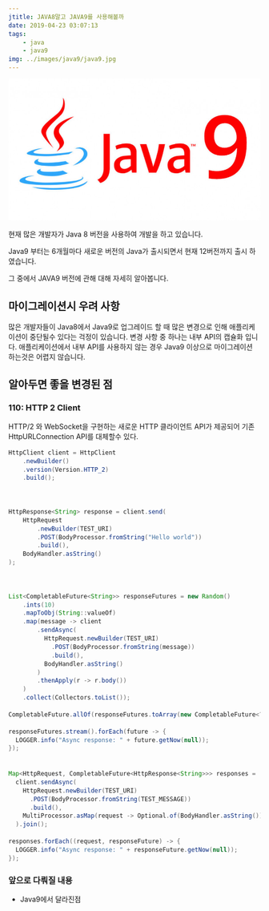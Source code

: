```yaml
---
jtitle: JAVA8말고 JAVA9를 사용해볼까
date: 2019-04-23 03:07:13
tags: 
    - java
    - java9
img: ../images/java9/java9.jpg
---
```


![java9](../images/java9/java9.jpg)

현재 많은 개발자가 Java 8 버전을 사용하여 개발을 하고 있습니다.

Java9 부터는 6개월마다 새로운 버전의 Java가 출시되면서 현재 12버전까지 출시 하였습니다.

그 중에서  JAVA9 버전에 관해 대해 자세히 알아봅니다.



## 마이그레이션시 우려 사항

많은 개발자들이 Java8에서 Java9로 업그레이드 할 때 많은 변경으로 인해 애플리케이션이 중단될수 있다는 걱정이 있습니다. 변경 사항 중 하나는 내부 API의 캡슐화 입니다. 애플리케이션에서 내부 API를 사용하지 않는 경우 Java9 이상으로 마이그레이션 하는것은 어렵지 않습니다.



## 알아두면 좋을 변경된 점



### **110: HTTP 2 Client**



HTTP/2 와 WebSocket을 구현하는 새로운 HTTP 클라이언트 API가 제공되어 기존 HttpURLConnection API를 대체할수 있다.

```java
HttpClient client = HttpClient
    .newBuilder()
    .version(Version.HTTP_2)
    .build();



HttpResponse<String> response = client.send(
    HttpRequest
        .newBuilder(TEST_URI)
        .POST(BodyProcessor.fromString("Hello world"))
        .build(),
    BodyHandler.asString()
);



List<CompletableFuture<String>> responseFutures = new Random()
    .ints(10)
    .mapToObj(String::valueOf)
    .map(message -> client
        .sendAsync(
          HttpRequest.newBuilder(TEST_URI)
            .POST(BodyProcessor.fromString(message))
            .build(),
          BodyHandler.asString()
        )
        .thenApply(r -> r.body())
    )
    .collect(Collectors.toList());

CompletableFuture.allOf(responseFutures.toArray(new CompletableFuture<?>[0])).join();

responseFutures.stream().forEach(future -> {
  LOGGER.info("Async response: " + future.getNow(null));
});


Map<HttpRequest, CompletableFuture<HttpResponse<String>>> responses =
  client.sendAsync(
    HttpRequest.newBuilder(TEST_URI)
      .POST(BodyProcessor.fromString(TEST_MESSAGE))
      .build(),
    MultiProcessor.asMap(request -> Optional.of(BodyHandler.asString()))
  ).join();

responses.forEach((request, responseFuture) -> {
  LOGGER.info("Async response: " + responseFuture.getNow(null));
});
```





### 앞으로 다뤄질 내용

- Java9에서 달라진점



